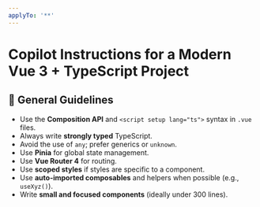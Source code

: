 ```yaml
---
applyTo: '**'
---
```


# Copilot Instructions for a Modern Vue 3 + TypeScript Project

## 🧠 General Guidelines

- Use the **Composition API** and `<script setup lang="ts">` syntax in `.vue` files.
- Always write **strongly typed** TypeScript.
- Avoid the use of `any`; prefer generics or `unknown`.
- Use **Pinia** for global state management.
- Use **Vue Router 4** for routing.
- Use **scoped styles** if styles are specific to a component.
- Use **auto-imported composables** and helpers when possible (e.g., `useXyz()`).
- Write **small and focused components** (ideally under 300 lines).
